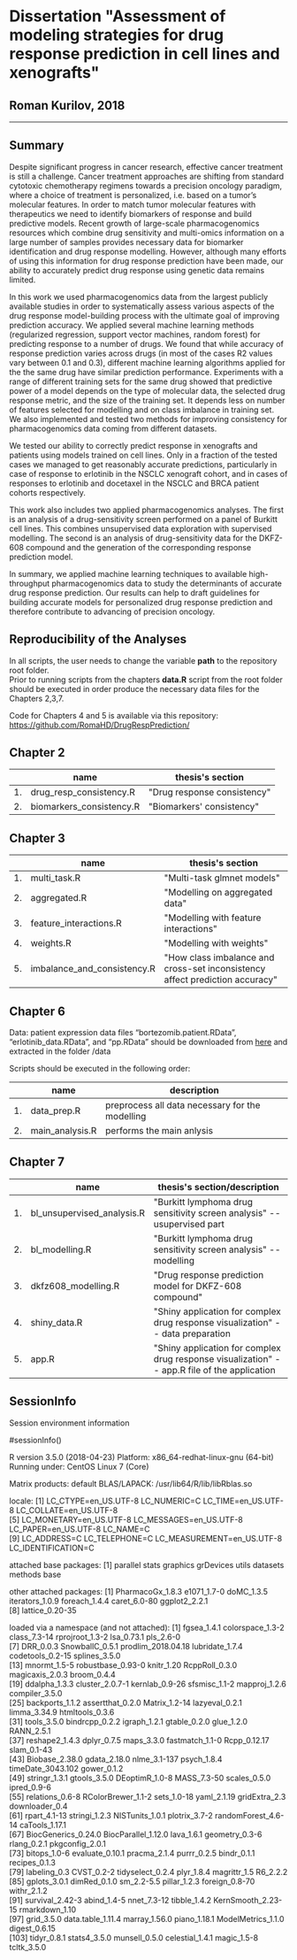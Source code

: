 Dissertation "Assessment of modeling strategies for drug response prediction in cell lines and xenografts"
================

Roman Kurilov, 2018
--------
***


Summary
--------

Despite significant progress in cancer research, effective cancer treatment is still a challenge. Cancer treatment approaches are shifting from standard cytotoxic chemotherapy regimens towards a precision oncology paradigm, where a choice of treatment is personalized, i.e. based on a tumor’s molecular features. In order to match tumor molecular features with therapeutics we need to identify biomarkers of response and build predictive models. Recent growth of large-scale pharmacogenomics resources which combine drug sensitivity and multi-omics information on a large number of samples provides necessary data for biomarker identification and drug response modelling. However, although many efforts of using this information for drug response prediction have been made, our ability to accurately predict drug response using genetic data remains limited.

In this work we used pharmacogenomics data from the largest publicly available studies in order to systematically assess various aspects of the drug response model-building process with the ultimate goal of improving prediction accuracy. We applied several machine learning methods (regularized regression, support vector machines, random forest) for predicting response to a number of drugs. We found that while accuracy of response prediction varies across drugs (in most of the cases R2 values vary between 0.1 and 0.3), different machine learning algorithms applied for the the same drug have similar prediction performance. Experiments with a range of different training sets for the same drug showed that predictive power of a model depends on the type of molecular data, the selected drug response metric, and the size of the training set. It depends less on number of features selected for modelling and on class imbalance in training set. We also implemented and tested two methods for improving consistency for pharmacogenomics data coming from different datasets.

We tested our ability to correctly predict response in xenografts and patients using models trained on cell lines. Only in a fraction of the tested cases we managed to get reasonably accurate predictions, particularly in case of response to erlotinib in the NSCLC xenograft cohort, and in cases of responses to erlotinib and docetaxel in the NSCLC and BRCA patient cohorts respectively.

This work also includes two applied pharmacogenomics analyses. The first is an analysis of a drug-sensitivity screen performed on a panel of Burkitt cell lines. This combines unsupervised data exploration with supervised modelling. The second is an analysis of drug-sensitivity data for the DKFZ-608 compound and the generation of the corresponding response prediction model.

In summary, we applied machine learning techniques to available high-throughput pharmacogenomics data to study the determinants of accurate drug response prediction. Our results can help to draft guidelines for building accurate models for personalized drug response prediction and therefore contribute to advancing of precision oncology.



Reproducibility of the Analyses
--------------------------------------------
In all scripts, the user needs to change the variable **path** to the repository root folder.  
Prior to running scripts from the chapters **data.R** script from the root folder should be executed in order produce the necessary data files for the Chapters 2,3,7.

Code for Chapters 4 and 5 is available via this repository: https://github.com/RomaHD/DrugRespPrediction/ 

Chapter 2
-------------------------------

|     | name | thesis's section                            |
|-----|------|------------------------------------------|
|1. | drug_resp_consistency.R  | "Drug response consistency" |
|2. | biomarkers_consistency.R  | "Biomarkers' consistency" |

Chapter 3
-------------------------------

|     | name | thesis's section                             |
|-----|------|------------------------------------------|
|1. | multi_task.R  | "Multi-task glmnet models" |
|2. | aggregated.R  | "Modelling on aggregated data" |
|3. | feature_interactions.R  | "Modelling with feature interactions" |
|4. | weights.R  | "Modelling with weights" |
|5. | imbalance_and_consistency.R   | "How class imbalance and cross-set inconsistency affect prediction accuracy"|



Chapter 6
-------------------------------
Data: patient expression data files “bortezomib.patient.RData”, “erlotinib_data.RData”, 
and “pp.RData” should be downloaded from [here](http://compbio.cs.toronto.edu/cp2p/) and extracted in the folder /data

Scripts should be executed in the following order:

|     | name | description                                   |
|-----|------|-----------------------------------------------|
|1. |data_prep.R                  | preprocess all data necessary for the modelling |
|2. |main_analysis.R                       | performs the main anlysis |

Chapter 7
-------------------------------

|     | name | thesis's section/description                             |
|-----|------|------------------------------------------|
|1. | bl_unsupervised_analysis.R  | "Burkitt lymphoma drug sensitivity screen analysis" -- usupervised part |
|2. | bl_modelling.R  | "Burkitt lymphoma drug sensitivity screen analysis" -- modelling |
|3. | dkfz608_modelling.R  | "Drug response prediction model for DKFZ-608 compound" |
|4. | shiny_data.R | "Shiny application for complex drug response visualization" -- data preparation |
|5. | app.R   | "Shiny application for complex drug response visualization" -- app.R file of the application|

SessionInfo
------------------------

Session environment information 

#sessionInfo()

R version 3.5.0 (2018-04-23)
Platform: x86_64-redhat-linux-gnu (64-bit)
Running under: CentOS Linux 7 (Core)

Matrix products: default
BLAS/LAPACK: /usr/lib64/R/lib/libRblas.so

locale:
 [1] LC_CTYPE=en_US.UTF-8       LC_NUMERIC=C               LC_TIME=en_US.UTF-8        LC_COLLATE=en_US.UTF-8    
 [5] LC_MONETARY=en_US.UTF-8    LC_MESSAGES=en_US.UTF-8    LC_PAPER=en_US.UTF-8       LC_NAME=C                 
 [9] LC_ADDRESS=C               LC_TELEPHONE=C             LC_MEASUREMENT=en_US.UTF-8 LC_IDENTIFICATION=C       

attached base packages:
[1] parallel  stats     graphics  grDevices utils     datasets  methods   base     

other attached packages:
[1] PharmacoGx_1.8.3 e1071_1.7-0      doMC_1.3.5       iterators_1.0.9  foreach_1.4.4    caret_6.0-80     ggplot2_2.2.1   
[8] lattice_0.20-35 

loaded via a namespace (and not attached):
  [1] fgsea_1.4.1         colorspace_1.3-2    class_7.3-14        rprojroot_1.3-2     lsa_0.73.1          pls_2.6-0          
  [7] DRR_0.0.3           SnowballC_0.5.1     prodlim_2018.04.18  lubridate_1.7.4     codetools_0.2-15    splines_3.5.0      
 [13] mnormt_1.5-5        robustbase_0.93-0   knitr_1.20          RcppRoll_0.3.0      magicaxis_2.0.3     broom_0.4.4        
 [19] ddalpha_1.3.3       cluster_2.0.7-1     kernlab_0.9-26      sfsmisc_1.1-2       mapproj_1.2.6       compiler_3.5.0     
 [25] backports_1.1.2     assertthat_0.2.0    Matrix_1.2-14       lazyeval_0.2.1      limma_3.34.9        htmltools_0.3.6    
 [31] tools_3.5.0         bindrcpp_0.2.2      igraph_1.2.1        gtable_0.2.0        glue_1.2.0          RANN_2.5.1         
 [37] reshape2_1.4.3      dplyr_0.7.5         maps_3.3.0          fastmatch_1.1-0     Rcpp_0.12.17        slam_0.1-43        
 [43] Biobase_2.38.0      gdata_2.18.0        nlme_3.1-137        psych_1.8.4         timeDate_3043.102   gower_0.1.2        
 [49] stringr_1.3.1       gtools_3.5.0        DEoptimR_1.0-8      MASS_7.3-50         scales_0.5.0        ipred_0.9-6        
 [55] relations_0.6-8     RColorBrewer_1.1-2  sets_1.0-18         yaml_2.1.19         gridExtra_2.3       downloader_0.4     
 [61] rpart_4.1-13        stringi_1.2.3       NISTunits_1.0.1     plotrix_3.7-2       randomForest_4.6-14 caTools_1.17.1     
 [67] BiocGenerics_0.24.0 BiocParallel_1.12.0 lava_1.6.1          geometry_0.3-6      rlang_0.2.1         pkgconfig_2.0.1    
 [73] bitops_1.0-6        evaluate_0.10.1     pracma_2.1.4        purrr_0.2.5         bindr_0.1.1         recipes_0.1.3      
 [79] labeling_0.3        CVST_0.2-2          tidyselect_0.2.4    plyr_1.8.4          magrittr_1.5        R6_2.2.2           
 [85] gplots_3.0.1        dimRed_0.1.0        sm_2.2-5.5          pillar_1.2.3        foreign_0.8-70      withr_2.1.2        
 [91] survival_2.42-3     abind_1.4-5         nnet_7.3-12         tibble_1.4.2        KernSmooth_2.23-15  rmarkdown_1.10     
 [97] grid_3.5.0          data.table_1.11.4   marray_1.56.0       piano_1.18.1        ModelMetrics_1.1.0  digest_0.6.15      
[103] tidyr_0.8.1         stats4_3.5.0        munsell_0.5.0       celestial_1.4.1     magic_1.5-8         tcltk_3.5.0   